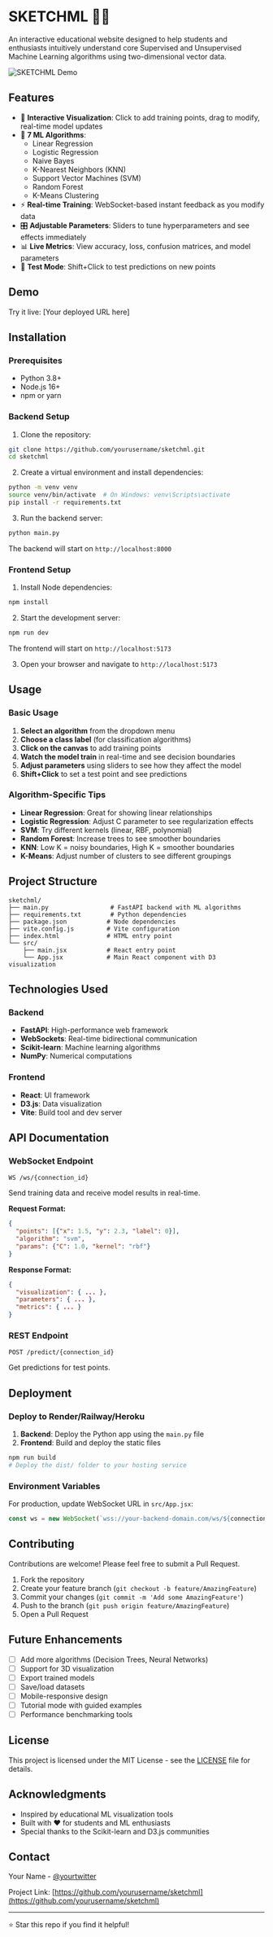 # SKETCHML 🎨🤖

An interactive educational website designed to help students and enthusiasts intuitively understand core Supervised and Unsupervised Machine Learning algorithms using two-dimensional vector data.

![SKETCHML Demo](demo.gif)

## Features

- 🎯 **Interactive Visualization**: Click to add training points, drag to modify, real-time model updates
- 🧠 **7 ML Algorithms**: 
  - Linear Regression
  - Logistic Regression
  - Naive Bayes
  - K-Nearest Neighbors (KNN)
  - Support Vector Machines (SVM)
  - Random Forest
  - K-Means Clustering
- ⚡ **Real-time Training**: WebSocket-based instant feedback as you modify data
- 🎛️ **Adjustable Parameters**: Sliders to tune hyperparameters and see effects immediately
- 📊 **Live Metrics**: View accuracy, loss, confusion matrices, and model parameters
- 🧪 **Test Mode**: Shift+Click to test predictions on new points

## Demo

Try it live: [Your deployed URL here]

## Installation

### Prerequisites

- Python 3.8+
- Node.js 16+
- npm or yarn

### Backend Setup

1. Clone the repository:
```bash
git clone https://github.com/yourusername/sketchml.git
cd sketchml
```

2. Create a virtual environment and install dependencies:
```bash
python -m venv venv
source venv/bin/activate  # On Windows: venv\Scripts\activate
pip install -r requirements.txt
```

3. Run the backend server:
```bash
python main.py
```

The backend will start on `http://localhost:8000`

### Frontend Setup

1. Install Node dependencies:
```bash
npm install
```

2. Start the development server:
```bash
npm run dev
```

The frontend will start on `http://localhost:5173`

3. Open your browser and navigate to `http://localhost:5173`

## Usage

### Basic Usage

1. **Select an algorithm** from the dropdown menu
2. **Choose a class label** (for classification algorithms)
3. **Click on the canvas** to add training points
4. **Watch the model train** in real-time and see decision boundaries
5. **Adjust parameters** using sliders to see how they affect the model
6. **Shift+Click** to set a test point and see predictions

### Algorithm-Specific Tips

- **Linear Regression**: Great for showing linear relationships
- **Logistic Regression**: Adjust C parameter to see regularization effects
- **SVM**: Try different kernels (linear, RBF, polynomial)
- **Random Forest**: Increase trees to see smoother boundaries
- **KNN**: Low K = noisy boundaries, High K = smoother boundaries
- **K-Means**: Adjust number of clusters to see different groupings

## Project Structure

```
sketchml/
├── main.py                 # FastAPI backend with ML algorithms
├── requirements.txt        # Python dependencies
├── package.json           # Node dependencies
├── vite.config.js         # Vite configuration
├── index.html             # HTML entry point
└── src/
    ├── main.jsx           # React entry point
    └── App.jsx            # Main React component with D3 visualization
```

## Technologies Used

### Backend
- **FastAPI**: High-performance web framework
- **WebSockets**: Real-time bidirectional communication
- **Scikit-learn**: Machine learning algorithms
- **NumPy**: Numerical computations

### Frontend
- **React**: UI framework
- **D3.js**: Data visualization
- **Vite**: Build tool and dev server

## API Documentation

### WebSocket Endpoint

```
WS /ws/{connection_id}
```

Send training data and receive model results in real-time.

**Request Format:**
```json
{
  "points": [{"x": 1.5, "y": 2.3, "label": 0}],
  "algorithm": "svm",
  "params": {"C": 1.0, "kernel": "rbf"}
}
```

**Response Format:**
```json
{
  "visualization": { ... },
  "parameters": { ... },
  "metrics": { ... }
}
```

### REST Endpoint

```
POST /predict/{connection_id}
```

Get predictions for test points.

## Deployment

### Deploy to Render/Railway/Heroku

1. **Backend**: Deploy the Python app using the `main.py` file
2. **Frontend**: Build and deploy the static files

```bash
npm run build
# Deploy the dist/ folder to your hosting service
```

### Environment Variables

For production, update WebSocket URL in `src/App.jsx`:
```javascript
const ws = new WebSocket(`wss://your-backend-domain.com/ws/${connectionId.current}`);
```

## Contributing

Contributions are welcome! Please feel free to submit a Pull Request.

1. Fork the repository
2. Create your feature branch (`git checkout -b feature/AmazingFeature`)
3. Commit your changes (`git commit -m 'Add some AmazingFeature'`)
4. Push to the branch (`git push origin feature/AmazingFeature`)
5. Open a Pull Request

## Future Enhancements

- [ ] Add more algorithms (Decision Trees, Neural Networks)
- [ ] Support for 3D visualization
- [ ] Export trained models
- [ ] Save/load datasets
- [ ] Mobile-responsive design
- [ ] Tutorial mode with guided examples
- [ ] Performance benchmarking tools

## License

This project is licensed under the MIT License - see the [LICENSE](LICENSE) file for details.

## Acknowledgments

- Inspired by educational ML visualization tools
- Built with ❤️ for students and ML enthusiasts
- Special thanks to the Scikit-learn and D3.js communities

## Contact

Your Name - [@yourtwitter](https://twitter.com/yourtwitter)

Project Link: [https://github.com/yourusername/sketchml](https://github.com/yourusername/sketchml)

---

⭐ Star this repo if you find it helpful!